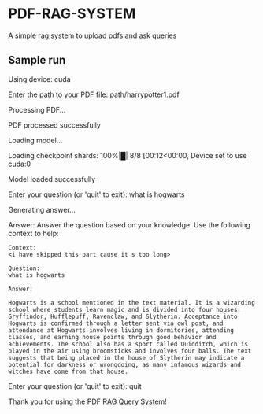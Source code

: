# PDF-RAG-SYSTEM
A simple rag system to upload pdfs and ask queries


## Sample run

Using device: cuda

Enter the path to your PDF file: path/harrypotter1.pdf

Processing PDF...

PDF processed successfully

Loading model...

Loading checkpoint shards: 100%|█| 8/8 [00:12<00:00, 
Device set to use cuda:0

Model loaded successfully

Enter your question (or 'quit' to exit): what is hogwarts

Generating answer...

Answer: 
    Answer the question based on your knowledge. Use the following context to help:

    Context:
    <i have skipped this part cause it s too long>

    Question:
    what is hogwarts

    Answer:
    
    Hogwarts is a school mentioned in the text material. It is a wizarding school where students learn magic and is divided into four houses: Gryffindor, Hufflepuff, Ravenclaw, and Slytherin. Acceptance into Hogwarts is confirmed through a letter sent via owl post, and attendance at Hogwarts involves living in dormitories, attending classes, and earning house points through good behavior and achievements. The school also has a sport called Quidditch, which is played in the air using broomsticks and involves four balls. The text suggests that being placed in the house of Slytherin may indicate a potential for darkness or wrongdoing, as many infamous wizards and witches have come from that house.


Enter your question (or 'quit' to exit): quit

Thank you for using the PDF RAG Query System!
